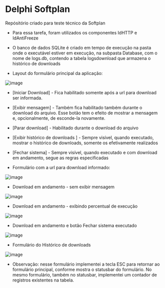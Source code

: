 # Delphi Softplan
Repósitório criado para teste técnico da Softplan

* Para essa tarefa, foram utilizados os componentes IdHTTP e IdAntiFreeze

* O banco de dados SQLite é criado em tempo de execução na pasta onde o executável estiver em execução, na subpasta Database, com o nome de logs.db, contendo a tabela logsdownload que armazena o histórico de downloads

* Layout do formulário principal da aplicação:

![image](https://user-images.githubusercontent.com/5474103/185820794-f5463fdf-cf93-4bfa-a826-48a39142c306.png)
  
* [Iniciar Download] - Fica habilitado somente após a url para download ser informada.
* [Exibir mensagem] - Também fica habilitado também durante o download do arquivo. Esse botão tem o efeito de mostrar a mensagem e, opcionalmente, de esconde-la novamente.
* [Parar download]  - Habilitado durante o download do arquivo
* [Exibir histórico de downloads ] - Sempre visível, quando executado, mostrar o histórico de downloads, somente os efetivamente realizados
* [Fechar sistema] - Sempre visível, quando executado e com download em andamento, segue as regras especificadas

* Formulário com a url para download informado:
 
![image](https://user-images.githubusercontent.com/5474103/185821296-2f49efd5-e941-4ef0-a4d8-0c337519e83e.png)

* Download em andamento - sem exibir mensagem
 
![image](https://user-images.githubusercontent.com/5474103/185822050-b77797df-a103-49d8-bed9-300943ab5ab2.png)

* Download em andamento - exibindo percentual de execução
 
![image](https://user-images.githubusercontent.com/5474103/185822210-c64572e8-52c4-4f3b-bc33-5e109f9d2878.png)

* Download em andamento e botão Fechar sistema executado
 
![image](https://user-images.githubusercontent.com/5474103/185822471-5be095d2-eb32-45a2-aca0-42345b75f457.png)

* Formulário do Histórico de downloads
 
![image](https://user-images.githubusercontent.com/5474103/185822780-d679efaf-5dff-4a80-b722-ca04f2beaa8b.png)

* Observação: nesse formulário implementei a tecla ESC para retornar ao formulário principal, conforme mostra o statusbar do formulário. 
                        No mesmo formulário, também no statusbar, implementei um contador de registros existentes na tabela.
